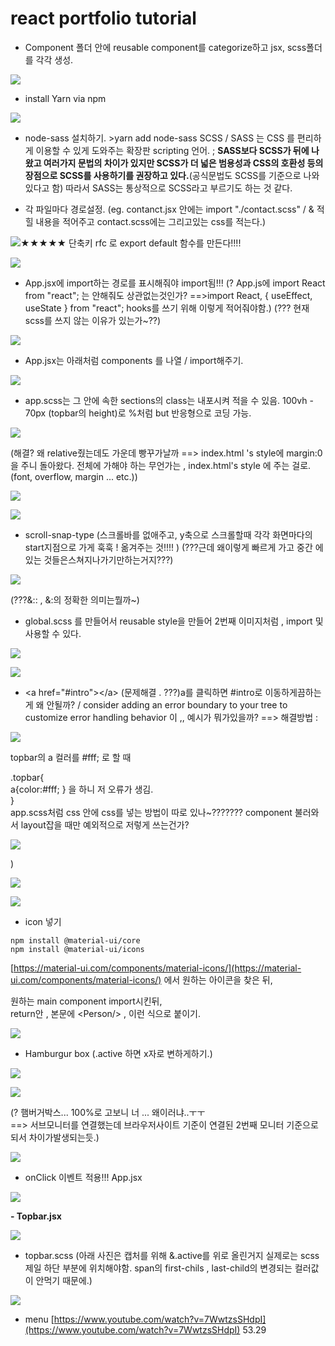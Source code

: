 # react portfolio tutorial



* Component  폴더 안에 reusable component를 categorize하고  jsx, scss폴더를 각각 생성.

![](../../../.gitbook/assets/image%20%2864%29.png)

* install Yarn via npm

![](../../../.gitbook/assets/image%20%2884%29.png)

* node-sass 설치하기.  &gt;yarn add node-sass  SCSS / SASS 는 CSS 를 편리하게 이용할 수 있게 도와주는 확장판 scripting 언어. ;  **SASS보다 SCSS가 뒤에 나왔고 여러가지 문법의 차이가 있지만 SCSS가 더 넓은 범용성과 CSS의 호환성 등의 장점으로 SCSS를 사용하기를 권장하고 있다.**\(공식문법도 SCSS를 기준으로 나와있다고 함\) 따라서 SASS는 통상적으로 SCSS라고 부르기도 하는 것 같다.



* 각 파일마다 경로설정.  \(eg. contanct.jsx 안에는 import "./contact.scss" / & 적힐 내용을 적어주고  contact.scss에는 그리고있는 css를 적는다.\) 

![&#x2605;&#x2605;&#x2605;&#x2605;&#x2605; &#xB2E8;&#xCD95;&#xD0A4; rfc &#xB85C; export default &#xD568;&#xC218;&#xB97C; &#xB9CC;&#xB4E0;&#xB2E4;!!!! ](../../../.gitbook/assets/image%20%2873%29.png)

![](../../../.gitbook/assets/image%20%2876%29.png)

* App.jsx에 import하는 경로를 표시해줘야  import됨!!! \(? App.js에 import React from "react"; 는 안해줘도 상관없는것인가? ==&gt;import React, { useEffect, useState } from "react";   hooks를 쓰기 위해 이렇게 적어줘야함.\) \(??? 현재 scss를 쓰지 않는 이유가 있는가~??\)



![](../../../.gitbook/assets/image%20%2866%29.png)



* App.jsx는 아래처럼 components 를 나열 / import해주기.

![](../../../.gitbook/assets/image%20%2879%29.png)

* app.scss는 그 안에 속한 sections의 class는 내포시켜 적을 수 있음. 100vh - 70px \(topbar의 height\)로 %처럼 but 반응형으로 코딩 가능. 

![](../../../.gitbook/assets/image%20%2826%29.png)

\(해결? 왜 relative줬는데도 가운데 빵꾸가날까 ==&gt; index.html 's   style에 margin:0을 주니 돌아왔다.   전체에 가해야 하는 무언가는 , index.html's style 에 주는 걸로.  \(font, overflow, margin ... etc.\)\)

![](../../../.gitbook/assets/image%20%2858%29.png)

![](../../../.gitbook/assets/image%20%2835%29.png)

* scroll-snap-type \(스크롤바를 없애주고, y축으로 스크롤할때 각각 화면마다의 start지점으로 가게 훅훅 ! 옮겨주는 것!!!! \) \(???근데 왜이렇게 빠르게 가고 중간 에 있는 것들은스쳐지나가기만하는거지???\)

![](../../../.gitbook/assets/image%20%2840%29.png)

\(???&:: , &:의 정확한 의미는뭘까~\)

* global.scss 를 만들어서 reusable style을 만들어 2번째 이미지처럼 , import 및 사용할 수 있다.   

![](../../../.gitbook/assets/image%20%2830%29.png)

![](../../../.gitbook/assets/image%20%2845%29.png)



* &lt;a href="\#intro"&gt;&lt;/a&gt;  \(문제해결 . ???\)a를 클릭하면 \#intro로 이동하게끔하는게 왜 안될까? / consider adding an error boundary to your tree to customize error handling behavior 이 ,, 예시가 뭐가있을까?   ==&gt; 해결방법 : 

![](../../../.gitbook/assets/image%20%2863%29.png)

topbar의 a 컬러를 \#fff; 로 할 때 

.topbar{  
             a{color:\#fff; }  을 하니 저 오류가 생김.   
}     
app.scss처럼 css 안에 css를 넣는 방법이 따로 있나~???????  component 불러와서 layout잡을 때만 예외적으로 저렇게 쓰는건가?

![](../../../.gitbook/assets/image%20%2837%29.png)

\)

![](../../../.gitbook/assets/image%20%2886%29.png)

![](../../../.gitbook/assets/image%20%2850%29.png)

* icon 넣기 

```text
npm install @material-ui/core
npm install @material-ui/icons
```

[https://material-ui.com/components/material-icons/](https://material-ui.com/components/material-icons/)  에서 원하는 아이콘을 찾은 뒤,

원하는 main component import시킨뒤,  
return안 , 본문에 &lt;Person/&gt;  , 이런 식으로 붙이기.

![](../../../.gitbook/assets/image%20%2891%29.png)



* Hamburgur box \(.active 하면 x자로 변하게하기.\)

![](../../../.gitbook/assets/image%20%2889%29.png)

![](../../../.gitbook/assets/image%20%2871%29.png)

\(? 햄버거박스... 100%로 고보니 너 ... 왜이러냐..ㅜㅜ  
==&gt; 서브모니터를 연결했는데 브라우저사이트 기준이 연결된 2번째 모니터 기준으로되서 차이가발생되는듯.\)

![](../../../.gitbook/assets/image%20%2862%29.png)

* onClick 이벤트 적용!!! App.jsx 

![](../../../.gitbook/assets/image%20%2844%29.png)

  **- Topbar.jsx**   


![](../../../.gitbook/assets/image%20%2883%29.png)

* topbar.scss \(아래 사진은 캡처를 위해 &.active를 위로 올린거지 실제로는 scss 제일 하단 부분에 위치해야함. span의 first-chils , last-child의 변경되는 컬러값이 안먹기 때문에.\)

![](../../../.gitbook/assets/image%20%2885%29.png)



* menu [https://www.youtube.com/watch?v=7WwtzsSHdpI](https://www.youtube.com/watch?v=7WwtzsSHdpI) 53.29

